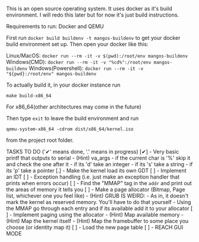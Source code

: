 This is an open source operating system. It uses docker as it's build environment. I will redo this later but for now it's just build instructions.

Requirements to run:
Docker and QEMU

First run
```docker build buildenv -t mangos-buildenv```
to get your docker build environment set up. Then open your docker like this:

Linux/MacOS:
```docker run --rm -it -v $(pwd):/root/env mangos-buildenv```
Windows(CMD):
```docker run --rm -it -v "%cd%":/root/env mangos-buildenv```
Windows(Powershell):
```docker run --rm -it -v "${pwd}:/root/env" mangos-buildenv```


To actually build it, in your docker instance run
    
```make build-x86_64```

For x86_64(other architectures may come in the future)

Then type `exit` to leave the build environment and run

```qemu-system-x86_64 -cdrom dist/x86_64/kernel.iso```

from the project root folder.

TASKS TO DO
('✔' means done, '.' means in progress)
[✔] - Very basic printf that outputs to serial 
    - (Hint) va_args
    - if the current char is '%' skip it and check the one after it
       - if its 'd' take an integer
       - if its 's' take a string
       - if its 'p' take a pointer
[.] - Make the kernel load its own GDT
[ ] - Implement an IDT
[ ] - Exception handling (i.e. just make an exception handler that prints when errors occur)
[ ] - Find the "MMAP" tag in the `addr` and print out the areas of memory it tells you
[ ] - Make a page allocator (Bitmap, Page list, whichever one you feel like)
    - (Hint) GRUB IS WEIRD:
       - As in, it doesn't mark the kernel as reserved memory. You'll have to do that yourself
    - Using the MMAP go through each entry and if its available add it to your allocator
[ ] - Implement paging using the allocator
    - (Hint) Map available memory
    - (Hint) Map the kernel itself
    - (Hint) Map the framebuffer to some place you choose (or identity map it)
[ ] - Load the new page table
[ ] - REACH GUI MODE